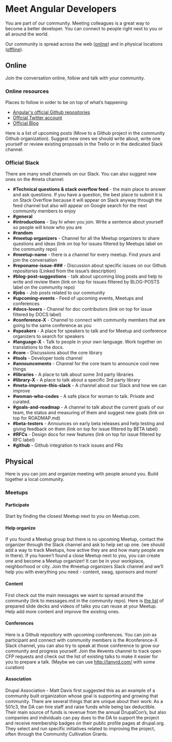 # Meet Angular Developers

You are part of our community. 
Meeting colleagues is a great way to become a better developer.
You can connect to people right next to you or all around the world.

Our community is spread across the web ([online]()) and in physical locations ([offline]()).

## Online
Join the conversation online, follow and talk with your community.

### Online resources
Places to follow in order to be on top of what’s happening:

* [Angular's official Github repositories](https://github.com/angular)
* [Official Twitter account](https://twitter.com/angular)
* [Official Blog](http://angularjs.blogspot.com/)

Here is a list of upcoming posts (Move to a Github project in the community Github organization).
Suggest new ones we should write about, write one yourself or review existing proposals in the Trello or in the dedicated Slack channel.

### Official Slack

There are many small channels on our Slack. You can also suggest new ones on the #meta channel:
* **#Technical questions & stack overflow feed** - the main place to answer and ask questions. If you have a question, the best place to submit it is on Stack Overflow because it will appear on Slack anyway through the feed channel but also will appear on Google search for the next community members to enjoy
* **#general**
* **#introductions** - Say hi when you join. Write a sentence about yourself so people will know who you are
* **#random**
* **#meetup organizers** - Channel for all the Meetup organizers to share questions and ideas (link on top for issues filtered by Meetups label on the community repo)
* **#meetup-name** - there is a channel for every meetup. Find yours and join the conversation
* **#reponame-issue-###** - Discussion about specific issues on our Github repositories (Linked from the issue’s description)
* **#blog-post-suggestions** - talk about upcoming blog posts and help to write and review them (link on top for issues filtered by BLOG-POSTS label on the community repo)
* **#jobs** - Job posts related to our community
* **#upcoming-events** - Feed of upcoming events, Meetups and conferences
* **#docs-lovers** - Channel for doc contributors (link on top for issue filtered by DOCS label)
* **#conference-X** - Channel to connect with community members that are going to the same conference as you
* **#speakers** - A place for speakers to talk and for Meetup and conference organizers to search for speakers
* **#language-X** - Talk to people in your own language. Work together on translations to the docs.
* **#core** - Discussions about the core library
* **#tools** - Developer tools channel
* **#announcements** - Channel for the core team to announce cool new things
* **#libraries** - A place to talk about some 3rd party libraries
* **#library-X** - A place to talk about a specific 3rd party library
* **#meta-improve-this-slack** - A channel about our Slack and how we can improve
* **#woman-who-codes** - A safe place for woman to talk. Private and curated.
* **#goals-and-roadmap** - A channel to talk about the current goals of our team, the status and measuring of them and suggest new goals (link on top for ROADMAP.md)
* **#beta-testers** - Announces on early beta releases and help testing and giving feedback on them (link on top for issue filtered by BETA label)
* **#RFCs** - Design docs for new features (link on top for issue filtered by RFC label)
* **#github** - Github integration to track issues and PRs

## Physical
Here is you can join and organize meeting with people around you. Build together a local community.

### Meetups

#### Participate
Start by finding the closest Meetup next to you on Meetup.com.

#### Help organize
If you found a Meetup group but there is no upcoming Meetup, contact the organizer through the Slack channel and ask to help set up one.  (we should add a way to track Meetups, how active they are and how many people are in there).
If you haven’t found a close Meetup next to you, you can create one and become a Meetup organizer!  It can be in your workplace, neighborhood or city.  Join the #meetup organizers Slack channel and we’ll help you with everything you need - content, swag, sponsors and more!

#### Content
First check out the main messages we want to spread around the community (link to messages.md in the community repo).
Here is [the list](https://github.com/AngularCommunity/content) of prepared slide decks and videos of talks you can reuse at your Meetup.
Help add more content and improve the existing ones.

#### Conferences
Here is a Github repository with upcoming conferences. 
You can join as participant and connect with community members is the #conference-X Slack channel, 
you can also try to speak at those conference to grow our community and progress yourself. 
Join the #events channel to track open CFP requests and check out the list of existing talks to make it easier for you to prepare a talk. 
(Maybe we can use http://lanyrd.com/ with some curation)

#### Association
Drupal Association - Matt Davis first suggested this as an example of a community built organization whose goal is supporting and growing that community. There are several things that are unique about their work:
As a 501c3, the DA can hire staff and raise funds while being tax deductible.
Their main source of funds is revenue from the annual DrupalCon’s, but also companies and individuals can pay dues to the DA to support the project and receive membership badges on their public profile pages at drupal.org.
They select and run specific initiatives related to improving the project, often through the Community Cultivation Grants.






